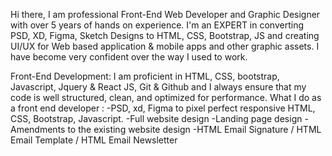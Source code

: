 Hi there,
I am professional Front-End Web Developer and Graphic Designer with over 5 years of hands on experience. I'm an EXPERT in converting PSD, XD, Figma, Sketch Designs to HTML, CSS, Bootstrap, JS and creating UI/UX for Web based application & mobile apps and other graphic assets. I have become very confident over the way I used to work.

Front-End Development:
I am proficient in HTML, CSS, bootstrap, Javascript, Jquery & React JS, Git & Github and I always ensure that my code is well structured, clean, and optimized for performance.
What I do as a front end developer :
-PSD, xd, Figma to pixel perfect responsive HTML, CSS, Bootstrap, Javascript.
-Full website design
-Landing page design
-Amendments to the existing website design
-HTML Email Signature / HTML Email Template / HTML Email Newsletter
 
